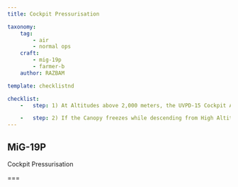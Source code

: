 ```yaml
---
title: Cockpit Pressurisation

taxonomy:
    tag:
        - air
        - normal ops
    craft: 
        - mig-19p
        - farmer-b
    author: RAZBAM

template: checklistnd

checklist:
    -   step: 1) At Altitudes above 2,000 meters, the UVPD-15 Cockpit Altitude & Differential Pressure Dual Instrument must show a Cockpit Differential Pressure of about 0.28-0.32 kg/cm2. As the Altitude increases above 8,000 meters, the cockpit pressure should be no less than 0.24 kg/cm2.<br />Cockpit Altitude must be the same as the Altimeter up to 4,000 meters, when it should increase at half the speed of the Altimeter reaching a maximum value of 12,000 meters at the Aircraft Service Ceiling.

    -   step: 2) If the Canopy freezes while descending from High Altitudes, check the following<br />Check that the Cockpit Air Supply Lever is Open.<br />Check that the Canopy is Pressurized.<br />Select the Cockpit Temperature Switch to “Hot” and increase the Engine RPM.
---
```


## MiG-19P 
Cockpit Pressurisation

===

